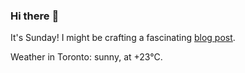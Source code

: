 ### Hi there :wave:

It's Sunday! I might be crafting a fascinating [blog post](https://benjaminwuethrich.dev).

Weather in Toronto: sunny, at +23°C.
